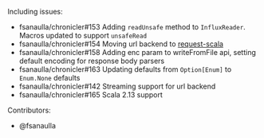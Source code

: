 Including issues:
- fsanaulla/chronicler#153 Adding `readUnsafe` method to `InfluxReader`. Macros updated to support `unsafeRead`
- fsanaulla/chronicler#154 Moving url backend to [request-scala](https://github.com/lihaoyi/requests-scala)
- fsanaulla/chronicler#158 Adding enc param to writeFromFile api, setting default encoding for response body parsers
- fsanaulla/chronicler#163 Updating defaults from `Option[Enum]` to `Enum.None` defaults
- fsanaulla/chronicler#142 Streaming support for url backend
- fsanaulla/chronicler#165 Scala 2.13 support

Contributors:
- @fsanaulla